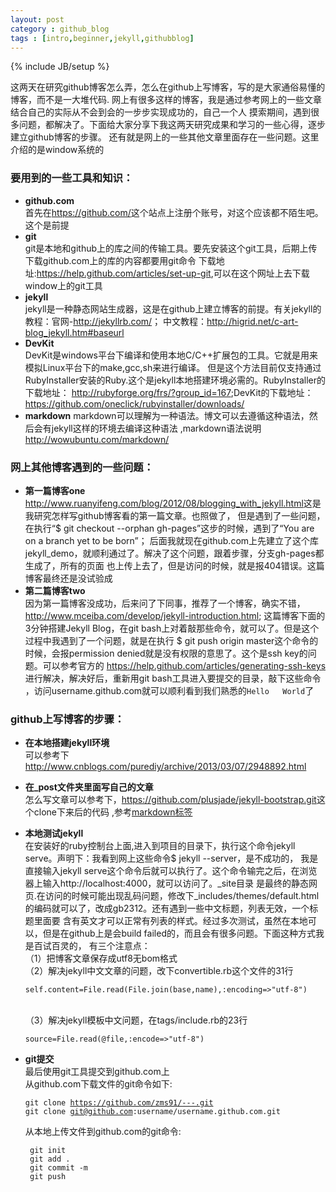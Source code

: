 ```yaml
---
layout: post
category : github_blog
tags : [intro,beginner,jekyll,githubblog]
---
```

{% include JB/setup %}

这两天在研究github博客怎么弄，怎么在github上写博客，写的是大家通俗易懂的博客，而不是一大堆代码.
网上有很多这样的博客，我是通过参考网上的一些文章结合自己的实际从不会到会的一步步实现成功的，自己一个人
摸索期间，遇到很多问题，都解决了。下面给大家分享下我这两天研究成果和学习的一些心得，逐步建立github博客的步骤。
还有就是网上的一些其他文章里面存在一些问题。这里介绍的是window系统的


### 要用到的一些工具和知识：

- **github.com**   
	    首先在<https://github.com/>这个站点上注册个账号，对这个应该都不陌生吧。这个是前提
- **git**  
        git是本地和github上的库之间的传输工具。要先安装这个git工具，后期上传下载github.com上的库的内容都要用git命令
        下载地址:<https://help.github.com/articles/set-up-git>,可以在这个网址上去下载window上的git工具
- **jekyll**    
        jekyll是一种静态网站生成器，这是在github上建立博客的前提。有关jekyll的教程：官网-<http://jekyllrb.com/>；
        中文教程：<http://higrid.net/c-art-blog_jekyll.htm#baseurl>
- **DevKit**    
        DevKit是windows平台下编译和使用本地C/C++扩展包的工具。它就是用来模拟Linux平台下的make,gcc,sh来进行编译。
        但是这个方法目前仅支持通过RubyInstaller安装的Ruby.这个是jekyll本地搭建环境必需的。RubyInstaller的下载地址：
        <http://rubyforge.org/frs/?group_id=167>;DevKit的下载地址：<https://github.com/oneclick/rubyinstaller/downloads/>
- **markdown** 
        markdown可以理解为一种语法。博文可以去遵循这种语法，然后会有jekyll这样的环境去编译这种语法 ,markdown语法说明<http://wowubuntu.com/markdown/> 
                    
### 网上其他博客遇到的一些问题：

- **第一篇博客one**  
        <http://www.ruanyifeng.com/blog/2012/08/blogging_with_jekyll.html>这是我研究怎样写github博客看的第一篇文章。也照做了，
        但是遇到了一些问题，在执行“$ git checkout --orphan gh-pages”这步的时候，遇到了“You are on a branch yet to be born”；
        后面我就现在github.com上先建立了这个库jekyll_demo，就顺利通过了。解决了这个问题，跟着步骤，分支gh-pages都生成了，所有的页面
        也上传上去了，但是访问的时候，就是报404错误。这篇博客最终还是没试验成               
- **第二篇博客two**  
        因为第一篇博客没成功，后来问了下同事，推荐了一个博客，确实不错，<http://www.mceiba.com/develop/jekyll-introduction.html>;
        这篇博客下面的3分钟搭建Jekyll Blog，在git bash上对着敲那些命令，就可以了。但是这个过程中我遇到了一个问题，就是在执行
        $ git push origin master这个命令的时候，会报permission denied就是没有权限的意思了。这个是ssh key的问题。可以参考官方的
        <https://help.github.com/articles/generating-ssh-keys>进行解决，解决好后，重新用git bash工具进入要提交的目录，敲下这些命令
        ，访问username.github.com就可以顺利看到我们熟悉的`Hello   World`了 

### github上写博客的步骤：

*  **在本地搭建jekyll环境**  
        可以参考下<http://www.cnblogs.com/purediy/archive/2013/03/07/2948892.html>              
*  **在_post文件夹里面写自己的文章**    
        怎么写文章可以参考下，<https://github.com/plusjade/jekyll-bootstrap.git>这个clone下来后的代码 ,参考[markdown标签](http://wowubuntu.com/markdown/)  
*  **本地测试jekyll**  
    在安装好的ruby控制台上面,进入到项目的目录下，执行这个命令jekyll serve。声明下：我看到网上这些命令$ jekyll --server，是不成功的，
    我是直接输入jekyll serve这个命令后就可以执行了。这个命令输完之后，在浏览器上输入http://localhost:4000，就可以访问了。_site目录
    是最终的静态网页.在访问的时候可能出现乱码问题，修改下_includes/themes/default.html的编码就可以了，改成gb2312。还有遇到一些中文标题，列表无效，一个标题里面要
	含有英文才可以正常有列表的样式。经过多次测试，虽然在本地可以，但是在github上是会build failed的，而且会有很多问题。下面这种方式我是百试百灵的，
        有三个注意点：  
       （1）把博客文章保存成utf8无bom格式  
       （2）解决jekyll中文文章的问题，改下convertible.rb这个文件的31行<pre><code>self.content=File.read(File.join(base,name),:encoding=>"utf-8")</code></pre>  
       （3）解决jekyll模板中文问题，在tags/include.rb的23行<pre><code>source=File.read(@file,:encode=>"utf-8")</code></pre>  
*  **git提交**  
        最后使用git工具提交到github.com上       
        从github.com下载文件的git命令如下:   
		<pre><code>git clone https://github.com/zms91/---.git  git clone git@github.com:username/username.github.com.git</code></pre>
        从本地上传文件到github.com的git命令:
		
		
        git init
        git add .
        git commit -m 
        git push
    
